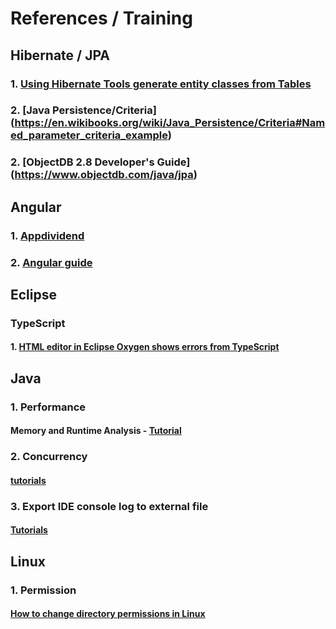 # References / Training

## Hibernate / JPA

### 1. [Using Hibernate Tools generate entity classes from Tables](https://o7planning.org/en/10125/using-hibernate-tools-generate-entity-classes-from-tables)
### 2. [Java Persistence/Criteria] (https://en.wikibooks.org/wiki/Java_Persistence/Criteria#Named_parameter_criteria_example)
### 2. [ObjectDB 2.8 Developer's Guide] (https://www.objectdb.com/java/jpa)

## Angular

### 1. [Appdividend](https://appdividend.com/amp/2018/01/28/angular-input-output-tutorial-example-scratch/)
### 2. [Angular guide](https://angular.io/guide/universal)


## Eclipse
### TypeScript
#### 1. [HTML editor in Eclipse Oxygen shows errors from TypeScript](https://stackoverflow.com/questions/45631630/angular2-eclipse-html-editor-in-eclipse-oxygen-shows-errors-from-typescript)

## Java 
### 1. Performance
#### Memory and Runtime Analysis - [Tutorial](http://www.vogella.com/tutorials/JavaPerformance/article.html)

### 2. Concurrency
#### [tutorials](http://tutorials.jenkov.com/java-concurrency/same-threading.html)

### 3. Export IDE console log to external file
#### [Tutorials](https://developers.perfectomobile.com/display/TT/Export+IDE+console+log+to+external+file)

## Linux
### 1. Permission
#### [How to change directory permissions in Linux](https://www.pluralsight.com/blog/it-ops/linux-file-permissions)